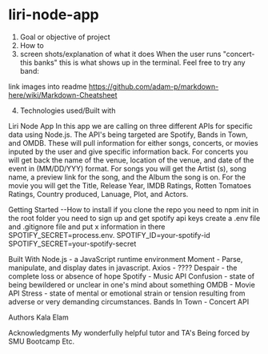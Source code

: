 # liri-node-app

1) Goal or objective of project
2) How to 
3) screen shots/explanation of what it does
When the user runs "concert-this banks" this is what shows up in the terminal. Feel free to try any band:

link images into readme
https://github.com/adam-p/markdown-here/wiki/Markdown-Cheatsheet

4) Technologies used/Built with




Liri Node App
    In this app we are calling on three different APIs for specific data using Node.js. The API's being targeted are Spotify, Bands in Town, and OMDB. These will pull information for either songs, concerts, or movies inputed by the user and give specific information back. For concerts you will get back the name of the venue, location of the venue, and date of the event in (MM/DD/YYY) format. For songs you will get the Artist (s), song name, a preview link for the song, and the Album the song is on. For the movie you will get the Title, Release Year, IMDB Ratings, Rotten Tomatoes Ratings, Country produced, Lanuage, Plot, and Actors. 

Getting Started
    --How to install if you clone the repo
    you need to npm init in the root folder
    you need to sign up and get spotify api keys
    create a .env file and .gitignore file and put x information in there
            SPOTIFY_SECRET=process.env. 
            SPOTIFY_ID=your-spotify-id
            SPOTIFY_SECRET=your-spotify-secret


Built With
    Node.js - a JavaScript runtime environment
    Moment - Parse, manipulate, and display dates in javascript.
    Axios - ????
    Despair - the complete loss or absence of hope
    Spotify - Music API
    Confusion - state of being bewildered or unclear in one's mind about something
    OMDB - Movie API
    Stress - state of mental or emotional strain or tension resulting from adverse or very demanding circumstances.
    Bands In Town - Concert API

Authors 
    Kala Elam


Acknowledgments
    My wonderfully helpful tutor and TA's
    Being forced by SMU Bootcamp
    Etc. 